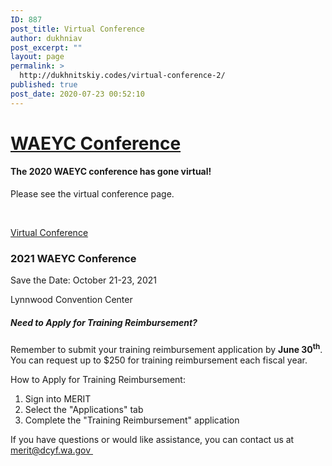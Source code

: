 ```yaml
---
ID: 887
post_title: Virtual Conference
author: dukhniav
post_excerpt: ""
layout: page
permalink: >
  http://dukhnitskiy.codes/virtual-conference-2/
published: true
post_date: 2020-07-23 00:52:10
---
```

<h1><a href="">WAEYC Conference</a></h1>
<h4>The 2020 WAEYC conference has gone virtual!</h4>
Please see the virtual conference page.

<strong>&nbsp;</strong>

<a href="http://dukhnitskiy.codes/virtual-conference/">
Virtual Conference
</a>
<h3>2021 WAEYC Conference</h3>
Save the Date: October 21-23, 2021

Lynnwood Convention Center
<h5>Need to Apply for Training Reimbursement?</h5>
Remember to submit your training reimbursement application by <strong>June 30<sup>th</sup></strong>. You can request up to $250 for training reimbursement each fiscal year.

How to Apply for Training Reimbursement:
<ol start="1">
 	<li>Sign into MERIT</li>
 	<li>Select the "Applications" tab</li>
 	<li>Complete the "Training Reimbursement" application</li>
</ol>
If you have questions or would like assistance, you can contact us at <a href="mailto:merit@dcyf.wa.gov">merit@dcyf.wa.gov&nbsp;</a>